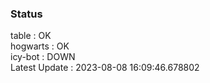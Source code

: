 ### Status


table : OK  
hogwarts : OK  
icy-bot : DOWN  
Latest Update : 2023-08-08 16:09:46.678802
